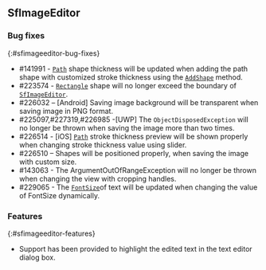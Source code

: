## SfImageEditor

### Bug fixes
{:#sfimageeditor-bug-fixes}

* \#141991 - [`Path`](https://help.syncfusion.com/cr/xamarin/Syncfusion.SfImageEditor.XForms~Syncfusion.SfImageEditor.XForms.ShapeType.html) shape thickness will be updated when adding the path shape with customized stroke thickness using the [`AddShape`](https://help.syncfusion.com/xamarin/sfimageeditor/shapes) method.
* \#223574 - [`Rectangle`](https://help.syncfusion.com/cr/xamarin/Syncfusion.SfImageEditor.XForms~Syncfusion.SfImageEditor.XForms.ShapeType.html) shape will no longer exceed the boundary of [`SfImageEditor`](https://help.syncfusion.com/xamarin/sfimageeditor/overview).
* \#226032 – [Android] Saving image background will be transparent when saving image in PNG format.
* \#225097,\#227319,\#226985 -[UWP] The `ObjectDisposedException` will no longer be thrown when saving the image more than two times.
* \#226514 - [iOS] [`Path`](https://help.syncfusion.com/cr/xamarin/Syncfusion.SfImageEditor.XForms~Syncfusion.SfImageEditor.XForms.ShapeType.html) stroke thickness preview will be shown properly when changing stroke thickness value using slider.
* \#226510 – Shapes will be positioned properly, when saving the image with custom size.
* \#143063 - The ArgumentOutOfRangeException will no longer be thrown when changing the view with cropping handles.
* \#229065 - The [`FontSize`](https://help.syncfusion.com/cr/cref_files/xamarin/Syncfusion.SfImageEditor.XForms~Syncfusion.SfImageEditor.XForms.TextSettings~FontSize.html)of text will be updated when changing the value of FontSize dynamically.

### Features
{:#sfimageeditor-features}

* Support has been provided to highlight the edited text in the text editor dialog box.

